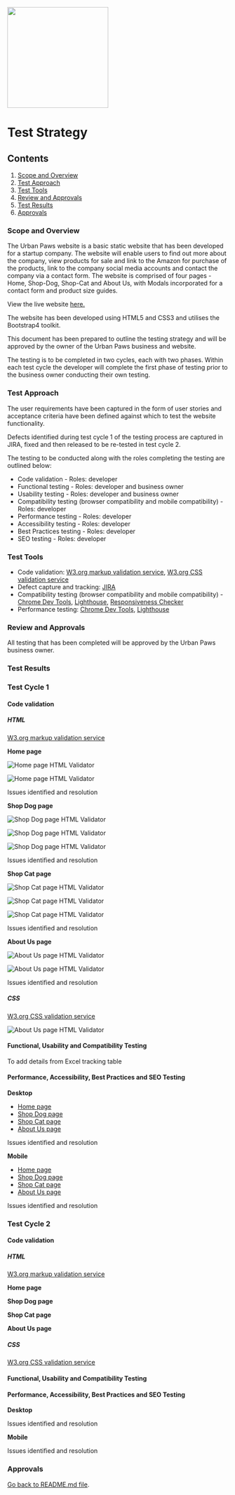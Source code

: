 [<img src="assets/images/urban-paws-transparent-tiny.png" width="230">](https://matty-el.github.io/urban-paws/)

# Test Strategy

## Contents

1.  [Scope and Overview](#scope-and-overview)
2.  [Test Approach](#test-approach)
3.  [Test Tools](#test-tools)
4.  [Review and Approvals](#review-and-approvals)
5.  [Test Results](#test-results)
6.  [Approvals](#approvals)

### Scope and Overview

The Urban Paws website is a basic static website that has been developed for a startup company. The website will enable users to find out more about the company, view products for sale and link to the Amazon for purchase of the products, link to the company social media accounts and contact the company via a contact form. The website is comprised of four pages - Home, Shop-Dog, Shop-Cat and About Us, with Modals incorporated for a contact form and product size guides.

View the live website [here.](https://matty-el.github.io/urban-paws/)

The website has been developed using HTML5 and CSS3 and utilises the Bootstrap4 toolkit.

This document has been prepared to outline the testing strategy and will be approved by the owner of the Urban Paws business and website.

The testing is to be completed in two cycles, each with two phases. Within each test cycle the developer will complete the first phase of testing prior to the business owner conducting their own testing.

### Test Approach

The user requirements have been captured in the form of user stories and acceptance criteria have been defined against which to test the website functionality.

Defects identified during test cycle 1 of the testing process are captured in JIRA, fixed and then released to be re-tested in test cycle 2.

The testing to be conducted along with the roles completing the testing are outlined below:

<!-- maybe include why each testing category has been included -->

- Code validation - Roles: developer
- Functional testing - Roles: developer and business owner
- Usability testing - Roles: developer and business owner
- Compatibility testing (browser compatibility and mobile compatibility) - Roles: developer
- Performance testing - Roles: developer
- Accessibility testing - Roles: developer
- Best Practices testing - Roles: developer
- SEO testing - Roles: developer

### Test Tools

- Code validation: [W3.org markup validation service](https://validator.w3.org/), [W3.org CSS validation service](https://jigsaw.w3.org/css-validator/)
- Defect capture and tracking: [JIRA](https:)
- Compatibility testing (browser compatibility and mobile compatibility) - [Chrome Dev Tools](https:), [Lighthouse](https:), [Responsiveness Checker](https:)
- Performance testing: [Chrome Dev Tools](https:), [Lighthouse](https:)

### Review and Approvals

All testing that has been completed will be approved by the Urban Paws business owner.

### Test Results

### Test Cycle 1

#### Code validation

##### HTML

[W3.org markup validation service](https://validator.w3.org/)

**Home page**

![Home page HTML Validator](readme-files/HTML_Validation_Home_Test_Cycle_1_1.png)

![Home page HTML Validator](readme-files/HTML_Validation_Home_Test_Cycle_1_2.png)

Issues identified and resolution


**Shop Dog page**

![Shop Dog page HTML Validator](readme-files/HTML_Validation_Shop_Dog_Test_Cycle_1_1.png)

![Shop Dog page HTML Validator](readme-files/HTML_Validation_Shop_Dog_Test_Cycle_1_2.png)

![Shop Dog page HTML Validator](readme-files/HTML_Validation_Shop_Dog_Test_Cycle_1_3.png)

Issues identified and resolution


**Shop Cat page**

![Shop Cat page HTML Validator](readme-files/HTML_Validation_Shop_Cat_Test_Cycle_1_1.png)

![Shop Cat page HTML Validator](readme-files/HTML_Validation_Shop_Cat_Test_Cycle_1_2.png)

![Shop Cat page HTML Validator](readme-files/HTML_Validation_Shop_Cat_Test_Cycle_1_3.png)

Issues identified and resolution


**About Us page**

![About Us page HTML Validator](readme-files/HTML_Validation_About_Test_Cycle_1_1.png)

![About Us page HTML Validator](readme-files/HTML_Validation_About_Test_Cycle_1_2.png)

Issues identified and resolution


##### CSS

[W3.org CSS validation service](https://jigsaw.w3.org/css-validator/)

![About Us page HTML Validator](readme-files/CSS-Validation_Test_Cycle_1.png)

#### Functional, Usability and Compatibility Testing

To add details from Excel tracking table

#### Performance, Accessibility, Best Practices and SEO Testing

**Desktop**


- [Home page](readme-files/desktop-index.html)
- [Shop Dog page](readme-files/desktop-shop-dog.html)
- [Shop Cat page](readme-files/desktop-shop-cat.html)
- [About Us page](readme-files/desktop-about.html)

Issues identified and resolution

**Mobile**

- [Home page](readme-files/mobile-index.html)
- [Shop Dog page](readme-files/mobile-shop-dog.html)
- [Shop Cat page](readme-files/mobile-shop-cat.html)
- [About Us page](readme-files/mobile-about.html)

Issues identified and resolution

### Test Cycle 2

#### Code validation

##### HTML

[W3.org markup validation service](https://validator.w3.org/)

**Home page**



**Shop Dog page**



**Shop Cat page**



**About Us page**


##### CSS

[W3.org CSS validation service](https://jigsaw.w3.org/css-validator/)



#### Functional, Usability and Compatibility Testing

#### Performance, Accessibility, Best Practices and SEO Testing

**Desktop**


Issues identified and resolution

**Mobile**


Issues identified and resolution

### Approvals


[Go back to README.md file](README.md).

